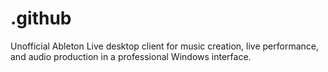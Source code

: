 # .github
Unofficial Ableton Live desktop client for music creation, live performance, and audio production in a professional Windows interface.
